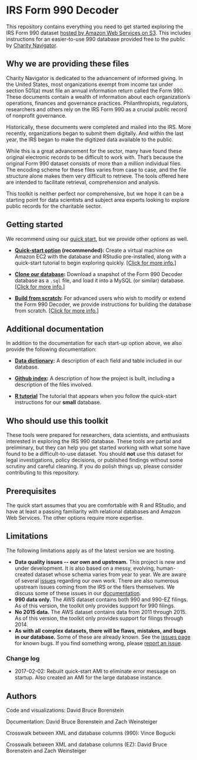 # IRS Form 990 Decoder

This repository contains everything you need to get started exploring the IRS Form 990 dataset [hosted by Amazon Web Services on S3](https://aws.amazon.com/public-datasets/irs-990/). This includes instructions for an easier-to-use 990 database provided free to the public by [Charity Navigator](https://www.charitynavigator.org/).

## Why we are providing these files

Charity Navigator is dedicated to the advancement of informed giving. In the United States, most organizations exempt from income tax under section 501(a) must file an annual information return called the Form 990. These documents contain a wealth of information about each organization’s operations, finances and governance practices. Philanthropists, regulators, researchers and others rely on the  IRS Form 990 as a crucial public record of nonprofit governance. 

Historically, these documents were completed and mailed into the IRS. More recently, organizations began to submit them digitally. And within the last year, the IRS began to make the digitized data available to the public. 

While this is a great advancement for the sector, many have found these  original electronic records to be difficult to work with. That’s because the original Form 990 dataset consists of more than a million individual files. The encoding scheme for these files varies from case to case, and the file structure alone makes them very difficult to retrieve. The tools offered here are intended to facilitate retrieval, comprehension and analysis.

This toolkit is neither perfect nor comprehensive, but we hope it can be a starting point for data scientists and subject area experts looking to explore public records for the charitable sector.

## Getting started

We recommend using our [quick start](https://charitynavigator.github.io/irs990/quick-start), but we provide other options as well.

* **[Quick-start option](https://charitynavigator.github.io/irs990/quick-start) (recommended):** Create a virtual machine on Amazon EC2 with the database and RStudio pre-installed, along with a quick-start tutorial to begin exploring quickly. [[Click for more info.]](https://charitynavigator.github.io/irs990/quick-start)

* **[Clone our database](https://charitynavigator.github.io/irs990/clone-database):** Download a snapshot of the Form 990 Decoder database as a `.sql` file, and load it into a MySQL (or similar) database. [[Click for more info.]](https://charitynavigator.github.io/irs990/clone-database)

* **[Build from scratch](https://charitynavigator.github.io/irs990/create-database):** For advanced users who wish to modify or extend the Form 990 Decoder, we provide instructions for building the database from scratch. [[Click for more info.]](https://charitynavigator.github.io/irs990/create-database)

## Additional documentation

In addition to the documentation for each start-up option above, we also provide the following documentation:

* **[Data dictionary](http://990.charitynavigator.org/explore-database):** A description of each field and table included in our database.

* **[Github index](https://github.com/CharityNavigator/irs990):** A description of how the project is built, including a description of the files involved.

* **[R tutorial](http://990.charitynavigator.org/tutorial.R)** The tutorial that appears when you follow the quick-start instructions for our **small** database.

## Who should use this toolkit

These tools were prepared for researchers, data scientists, and enthusiasts interested in exploring the IRS 990 database. These tools are partial and preliminary, but they can help you get started working with what some have found to be a difficult-to-use dataset. You should **not** use this dataset for legal investigations, policy decisions, or published findings without some scrutiny and careful cleaning. If you do polish things up, please consider contributing to this repository.

## Prerequisites

The quick start assumes that you are comfortable with R and RStudio, and have at least a passing familiarity with relational databases and Amazon Web Services. The other options require more expertise.

## Limitations

The following limitations apply as of the latest version we are hosting.

* **Data quality issues -- our own and upstream.** This project is new and under development. It is also based on a messy, evolving, human-created dataset whose schema varies from year to year. We are aware of several [issues](https://github.com/CharityNavigator/irs990/issues) regarding our own work. There are also numerous upstream issues coming from the IRS or the filers themselves. We discuss some of these issues in our [documentation](https://github.com/CharityNavigator/irs990/blob/master/docs/explore-database.md).
* **990 data only.** The AWS dataset contains both 990 and 990-EZ filings. As of this version, the toolkit only provides support for 990 filings. 
* **No 2015 data.** The AWS dataset contains data from 2011 through 2015. As of this version, the toolkit only provides support for filings through 2014.
* **As with all complex datasets, there will be flaws, mistakes, and bugs in our database.** Some of these are already known. See the [issues page](https://github.com/CharityNavigator/irs990/issues) for known bugs. If you find something wrong, please [report an issue](https://github.com/CharityNavigator/irs990/issues).

### Change log

* 2017-02-02: Rebuilt quick-start AMI to eliminate error message on startup. Also created an AMI for the large database instance.

## Authors

Code and visualizations: David Bruce Borenstein

Documentation: David Bruce Borenstein and Zach Weinsteiger

Crosswalk between XML and database columns (990): Vince Bogucki

Crosswalk between XML and database columns (EZ): David Bruce Borenstein and Zach Weinsteiger
